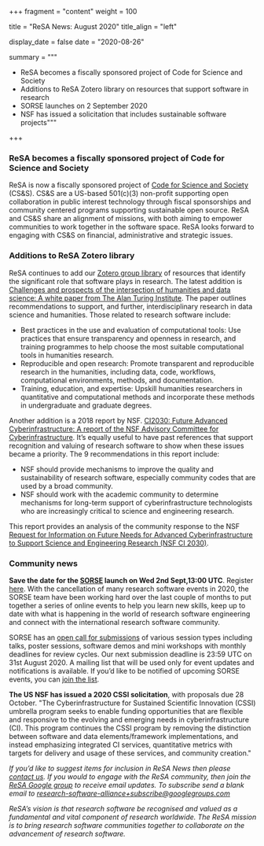 +++
fragment = "content"
weight = 100

title = "ReSA News: August 2020"
title_align = "left"

display_date = false
date = "2020-08-26"

summary = """
* ReSA becomes a fiscally sponsored project of Code for Science and Society
* Additions to ReSA Zotero library on resources that support software in research
* SORSE launches on 2 September 2020
* NSF has issued a solicitation that includes sustainable software projects"""

+++

### ReSA becomes a fiscally sponsored project of Code for Science and Society

ReSA is now a fiscally sponsored project of [Code for Science and Society](https://codeforscience.org/) (CS&S). CS&S are a
US-based 501(c)(3) non-profit supporting open collaboration in public interest technology
through fiscal sponsorships and community centered programs supporting sustainable open
source. ReSA and CS&S share an alignment of missions, with both aiming to empower
communities to work together in the software space. ReSA looks forward to engaging with
CS&S on financial, administrative and strategic issues.

### Additions to ReSA Zotero library

ReSA continues to add our [Zotero group library](https://www.zotero.org/groups/2400609/resa/library) of resources that identify the significant role that
software plays in research. The latest addition is [Challenges and prospects of the intersection of
humanities and data science: A white paper from The Alan Turing Institute](https://www.turing.ac.uk/news/what-can-humanities-do-data-science). The paper outlines
recommendations to support, and further, interdisciplinary research in data science and
humanities. Those related to research software include:

* Best practices in the use and evaluation of computational tools: Use practices that
ensure transparency and openness in research, and training programmes to help
choose the most suitable computational tools in humanities research.
* Reproducible and open research: Promote transparent and reproducible research in the
humanities, including data, code, workflows, computational environments, methods, and
documentation.
* Training, education, and expertise: Upskill humanities researchers in quantitative and
computational methods and incorporate these methods in undergraduate and graduate
degrees.

Another addition is a 2018 report by NSF. [CI2030: Future Advanced Cyberinfrastructure: A
report of the NSF Advisory Committee for Cyberinfrastructure](https://www.nsf.gov/cise/oac/ci2030/ACCI_CI2030Report_Approved_Pub.pdf). It’s equally useful to have past
references that support recognition and valuing of research software to show when these issues
became a priority. The 9 recommendations in this report include:

* NSF should provide mechanisms to improve the quality and sustainability of research
software, especially community codes that are used by a broad community.
* NSF should work with the academic community to determine mechanisms for long-term
support of cyberinfrastructure technologists who are increasingly critical to science and
engineering research.

This report provides an analysis of the community response to the NSF [Request for Information
on Future Needs for Advanced Cyberinfrastructure to Support Science and Engineering
Research (NSF CI 2030)](https://www.nsf.gov/pubs/2017/nsf17031/nsf17031.jsp).

### Community news

**Save the date for the [SORSE](https://sorse.github.io/) launch on Wed 2nd Sept,13:00 UTC**. Register [here](https://forms.gle/pNZ4X9tFWk361cR49). With the
cancellation of many research software events in 2020, the SORSE team have been working
hard over the last couple of months to put together a series of online events to help you learn
new skills, keep up to date with what is happening in the world of research software engineering
and connect with the international research software community.

SORSE has an [open call for submissions](https://sorse.github.io/programme/call-for-contributions) of various session types including talks, poster
sessions, software demos and mini workshops with monthly deadlines for review cycles. Our
next submission deadline is 23:59 UTC on 31st August 2020. A mailing list that will be used only
for event updates and notifications is available. If you’d like to be notified of upcoming SORSE
events, you can [join the list](https://www.listserv.dfn.de/sympa/subscribe/sorsenews).

**The US NSF has issued a 2020 CSSI solicitation**, with proposals due 28 October. "The
Cyberinfrastructure for Sustained Scientific Innovation (CSSI) umbrella program seeks to enable
funding opportunities that are flexible and responsive to the evolving and emerging needs in
cyberinfrastructure (CI). This program continues the CSSI program by removing the distinction
between software and data elements/framework implementations, and instead emphasizing
integrated CI services, quantitative metrics with targets for delivery and usage of these services,
and community creation."

*If you’d like to suggest items for inclusion in ReSA News then please [contact us](/contact). If you would to engage with the ReSA community, then join the [ReSA Google group](https://groups.google.com/forum/#!forum/research-software-alliance) to receive email updates. To subscribe send a blank email to [research-software-alliance+subscribe@googlegroups.com](mailto:research-software-alliance+subscribe@googlegroups.com)*

*ReSA’s vision is that research software be recognised and valued as a fundamental and vital component of research worldwide. The ReSA mission is to bring research software communities together to collaborate on the advancement of research software.*
